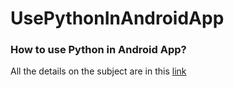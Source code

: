 # UsePythonInAndroidApp

### How to use Python in Android App?
All the details on the subject are in this [link][0]

[0]: https://www.mobiler.dev/post/android-de-python-i-kullanmak
